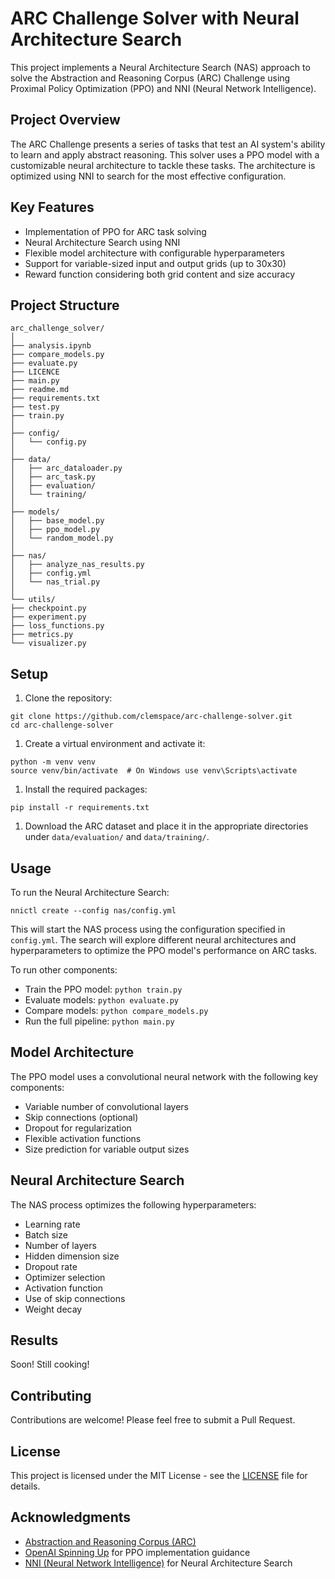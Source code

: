 # ARC Challenge Solver with Neural Architecture Search

This project implements a Neural Architecture Search (NAS) approach to solve the Abstraction and Reasoning Corpus (ARC) Challenge using Proximal Policy Optimization (PPO) and NNI (Neural Network Intelligence).

## Project Overview

The ARC Challenge presents a series of tasks that test an AI system's ability to learn and apply abstract reasoning. This solver uses a PPO model with a customizable neural architecture to tackle these tasks. The architecture is optimized using NNI to search for the most effective configuration.

## Key Features

- Implementation of PPO for ARC task solving
- Neural Architecture Search using NNI
- Flexible model architecture with configurable hyperparameters
- Support for variable-sized input and output grids (up to 30x30)
- Reward function considering both grid content and size accuracy

## Project Structure
```
arc_challenge_solver/
│
├── analysis.ipynb
├── compare_models.py
├── evaluate.py
├── LICENCE
├── main.py
├── readme.md
├── requirements.txt
├── test.py
├── train.py
│
├── config/
│   └── config.py
│
├── data/
│   ├── arc_dataloader.py
│   ├── arc_task.py
│   ├── evaluation/
│   └── training/
│
├── models/
│   ├── base_model.py
│   ├── ppo_model.py
│   └── random_model.py
│
├── nas/
│   ├── analyze_nas_results.py
│   ├── config.yml
│   └── nas_trial.py
│
└── utils/
├── checkpoint.py
├── experiment.py
├── loss_functions.py
├── metrics.py
└── visualizer.py
```
## Setup

1. Clone the repository:
```   
git clone https://github.com/clemspace/arc-challenge-solver.git
cd arc-challenge-solver
```
1. Create a virtual environment and activate it:
```   
python -m venv venv
source venv/bin/activate  # On Windows use venv\Scripts\activate
```
1. Install the required packages:
```   
pip install -r requirements.txt
```
1. Download the ARC dataset and place it in the appropriate directories under `data/evaluation/` and `data/training/`.

## Usage

To run the Neural Architecture Search:
```
nnictl create --config nas/config.yml
```
This will start the NAS process using the configuration specified in `config.yml`. The search will explore different neural architectures and hyperparameters to optimize the PPO model's performance on ARC tasks.

To run other components:

- Train the PPO model: `python train.py`
- Evaluate models: `python evaluate.py`
- Compare models: `python compare_models.py`
- Run the full pipeline: `python main.py`

## Model Architecture

The PPO model uses a convolutional neural network with the following key components:

- Variable number of convolutional layers
- Skip connections (optional)
- Dropout for regularization
- Flexible activation functions
- Size prediction for variable output sizes

## Neural Architecture Search

The NAS process optimizes the following hyperparameters:

- Learning rate
- Batch size
- Number of layers
- Hidden dimension size
- Dropout rate
- Optimizer selection
- Activation function
- Use of skip connections
- Weight decay

## Results

Soon! Still cooking!

## Contributing

Contributions are welcome! Please feel free to submit a Pull Request.

## License

This project is licensed under the MIT License - see the [LICENSE](LICENSE) file for details.

## Acknowledgments

- [Abstraction and Reasoning Corpus (ARC)](https://github.com/fchollet/ARC)
- [OpenAI Spinning Up](https://spinningup.openai.com/) for PPO implementation guidance
- [NNI (Neural Network Intelligence)](https://github.com/microsoft/nni) for Neural Architecture Search